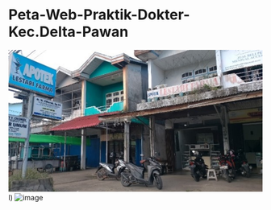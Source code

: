 # Peta-Web-Praktik-Dokter-Kec.Delta-Pawan
![image alt](https://github.com/lusiyana801/Peta-Web-Praktik-Dokter-Kec.Delta-Pawan/blob/3f906e3bba16051acf65063c3f09bbb2e5370e79/Dokter%20danny.jpg)l) 
![image]([image_url](https://github.com/lusiyana801/Peta-Web-Praktik-Dokter-Kec.Delta-Pawan/blob/7eb5fe17c7c80efb4e314fbb04241b63cc5d3324/Dr.%20Albert.png))
